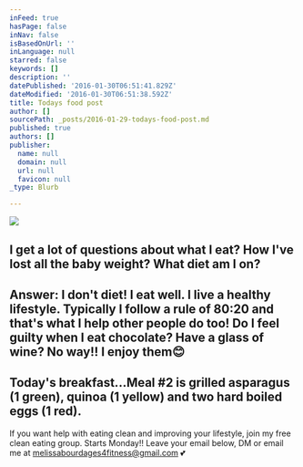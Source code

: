 ```yaml
---
inFeed: true
hasPage: false
inNav: false
isBasedOnUrl: ''
inLanguage: null
starred: false
keywords: []
description: ''
datePublished: '2016-01-30T06:51:41.829Z'
dateModified: '2016-01-30T06:51:38.592Z'
title: Todays food post
author: []
sourcePath: _posts/2016-01-29-todays-food-post.md
published: true
authors: []
publisher:
  name: null
  domain: null
  url: null
  favicon: null
_type: Blurb

---
```

![](https://s3-us-west-2.amazonaws.com/the-grid-img/p/8c1a04b33b80331f4b9fb5e197399b79d59e6236.jpg)

I get a lot of questions about what I eat? How I've lost all the baby weight? What diet am I on?
----------------------------------------------
Answer: I don't diet! I eat well. I live a healthy lifestyle. Typically I follow a rule of 80:20 and that's what I help other people do too!
Do I feel guilty when I eat chocolate? Have a glass of wine? No way!! I enjoy them😊
---------------------------------------------
Today's breakfast...Meal \#2 is grilled asparagus (1 green), quinoa (1 yellow) and two hard boiled eggs (1 red).
---------------------------------------------
If you want help with eating clean and improving your lifestyle, join my free clean eating group. Starts Monday!! Leave your email below, DM or email me at melissabourdages4fitness@gmail.com 💕
